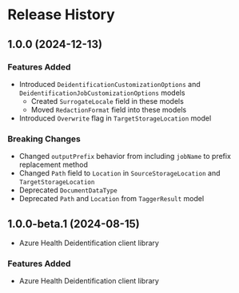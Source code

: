 # Release History

## 1.0.0 (2024-12-13)

### Features Added

- Introduced `DeidentificationCustomizationOptions` and `DeidentificationJobCustomizationOptions` models
  - Created `SurrogateLocale` field in these models
  - Moved `RedactionFormat` field into these models
- Introduced `Overwrite` flag in `TargetStorageLocation` model

### Breaking Changes

- Changed `outputPrefix` behavior from including `jobName` to prefix replacement method
- Changed `Path` field to `Location` in `SourceStorageLocation` and `TargetStorageLocation`
- Deprecated `DocumentDataType`
- Deprecated `Path` and `Location` from `TaggerResult` model

## 1.0.0-beta.1 (2024-08-15)

- Azure Health Deidentification client library

### Features Added

- Azure Health Deidentification client library
